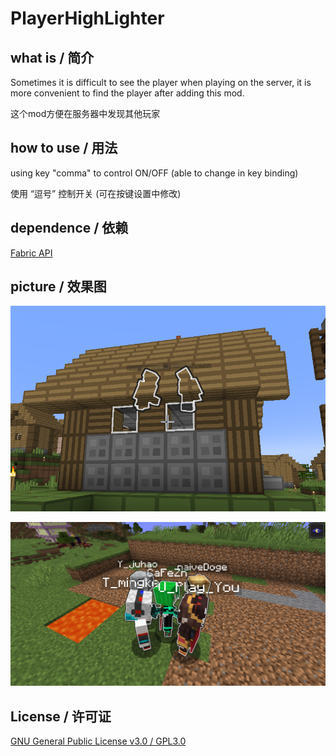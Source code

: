 # PlayerHighLighter

## what is / 简介

Sometimes it is difficult to see the player when playing on the server, it is more convenient to find the player after adding this mod.

这个mod方便在服务器中发现其他玩家
## how to use / 用法

using key "comma" to control ON/OFF (able to change in key binding)

使用 “逗号” 控制开关 (可在按键设置中修改)
## dependence / 依赖

[Fabric API](https://github.com/FabricMC/fabric)

## picture / 效果图

![](docs/1.png)

![](docs/2.png)

## License / 许可证

[GNU General Public License v3.0 / GPL3.0](LICENSE)

